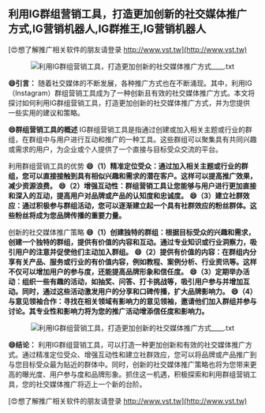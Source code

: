 ## **利用IG群组营销工具，打造更加创新的社交媒体推广方式,IG营销机器人,IG群推王,IG营销机器人**

[😍想了解推广相关软件的朋友请登录 http://www.vst.tw](http://www.vst.tw)

 <center><img src="https://vst.tw/MP4/tuiguang/png/7.png" alt="利用IG群组营销工具，打造更加创新的社交媒体推广方式____.txt"></center>

**😄引言：**
随着社交媒体的不断发展，各种推广方式也在不断涌现。其中，利用IG（Instagram）群组营销工具成为了一种创新且有效的社交媒体推广方式。本文将探讨如何利用IG群组营销工具，打造更加创新的社交媒体推广方式，并为您提供一些实用的建议和策略。

**😄群组营销工具的概述**
IG群组营销工具是指通过创建或加入相关主题或行业的群组，在群组中与用户进行互动和推广的一种工具。这些群组可以聚集具有共同兴趣或需求的用户，为企业或个人提供了一个直接与目标受众交流的平台。

利用群组营销工具的优势
**😄（1）精准定位受众：通过加入相关主题或行业的群组，您可以直接接触到具有相似兴趣和需求的潜在客户。这样可以提高推广效果，减少资源浪费。**
**😄（2）增强互动性：群组营销工具让您能够与用户进行更加直接和深入的互动，提高用户对品牌或产品的认知度和忠诚度。**
**😄（3）建立社群效应：通过积极参与群组活动，您可以逐渐建立起一个具有社群效应的粉丝群体。这些粉丝将成为您品牌传播的重要力量。**

创新的社交媒体推广策略
**😄（1）创建独特的群组：根据目标受众的兴趣和需求，创建一个独特的群组，提供有价值的内容和互动。通过专业知识或行业洞察力，吸引用户的注意并促使他们主动加入群组。**
**😄（2）提供有价值的内容：在群组内分享有关产品、服务或行业的有价值内容，例如教程、案例分析、行业资讯等。这样不仅可以增加用户的参与度，还能提高品牌形象和信任度。**
**😄（3）定期举办活动：组织一些有趣的活动，如抽奖、问答、打卡挑战等，吸引用户参与并增加互动。同时，通过这些活动激发用户的分享和口碑传播，扩大品牌影响力。**
**😄（4）与意见领袖合作：寻找在相关领域有影响力的意见领袖，邀请他们加入群组并参与讨论。其专业性和影响力将为您的推广活动增添信任度和影响力。**

 <center><img src="https://vst.tw/MP4/tuiguang/png/6.png" alt="利用IG群组营销工具，打造更加创新的社交媒体推广方式____.txt"></center>

**😄结论：**
利用IG群组营销工具，可以打造一种更加创新和有效的社交媒体推广方式。通过精准定位受众、增强互动性和建立社群效应，您可以将品牌或产品推广到与您目标受众最为贴近的群体中。同时，创新的社交媒体推广策略也将为您带来更高的曝光度、用户参与度和品牌形象。抓住这一机遇，积极探索和利用群组营销工具，您的社交媒体推广将迈上一个新的台阶。

[😍想了解推广相关软件的朋友请登录 http://www.vst.tw](http://www.vst.tw)




